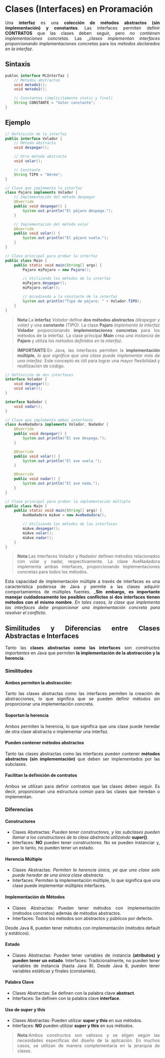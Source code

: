 <div align="justify">

# Clases (Interfaces) en Proramación

Una __interfaz__ es una __colección de métodos abstractos (sin implementación) y constantes__. Las interfaces permiten definir __CONTRATOS__ que las clases deben seguir, pero _no contienen implementaciones concretas_. Las __clases implementan interfaces proporcionando implementaciones concretas_ para los _métodos declarados en la interfaz_.

## Sintaxis

```java
publoc interface MiInterfaz {
    // Métodos abstractos
    void metodo1();
    void metodo2();

    // Constantes (implícitamente static y final)
    String CONSTANTE = "Valor constante";
}
```

## Ejemplo

```java
// Definición de la interfaz
public interface Volador {
    // Método abstracto
    void despegar();

    // Otro método abstracto
    void volar();

    // Constante
    String TIPO = "Aéreo";
}

// Clase que implementa la interfaz
class Pajaro implements Volador {
    // Implementación del método despegar
    @Override
    public void despegar() {
        System.out.println("El pájaro despega.");
    }

    // Implementación del método volar
    @Override
    public void volar() {
        System.out.println("El pájaro vuela.");
    }
}

// Clase principal para probar la interfaz
public class Main {
    public static void main(String[] args) {
        Pajaro miPajaro = new Pajaro();

        // Utilizando los métodos de la interfaz
        miPajaro.despegar();
        miPajaro.volar();

        // Accediendo a la constante de la interfaz
        System.out.println("Tipo de pájaro: " + Volador.TIPO);
    }
}
```

>__Nota__:La __interfaz__ _Volador_ define __dos métodos abstractos__ _(despegar y volar)_ y una __constante__ _(TIPO)_. La clase __Pajaro__ _implementa la interfaz_ __Volador__ proporcionando __implementaciones concretas__ para los métodos de la interfaz. La clase principal __Main__ crea _una instancia_ de __Pajaro__ y utiliza los _métodos definidos en la interfaz_.

>__IMPORTANTE__:En Java, las interfaces permiten la __implementación múltiple__, _lo que significa que una clase puede implementar más de una interfaz_. Este concepto es útil para lograr una mayor flexibilidad y reutilización de código. 

```java
// Definición de dos interfaces
interface Volador {
    void despegar();
    void volar();
}

interface Nadador {
    void nadar();
}

// Clase que implementa ambas interfaces
class AveNadadora implements Volador, Nadador {
    @Override
    public void despegar() {
        System.out.println("El ave despega.");
    }

    @Override
    public void volar() {
        System.out.println("El ave vuela.");
    }

    @Override
    public void nadar() {
        System.out.println("El ave nada.");
    }
}

// Clase principal para probar la implementación múltiple
public class Main {
    public static void main(String[] args) {
        AveNadadora miAve = new AveNadadora();

        // Utilizando los métodos de las interfaces
        miAve.despegar();
        miAve.volar();
        miAve.nadar();
    }
}
```

>__Nota__:Las interfaces Volador y Nadador definen métodos relacionados con volar y nadar, respectivamente. La clase AveNadadora implementa ambas interfaces, proporcionando implementaciones concretas para todos los métodos.

Esta capacidad de implementación múltiple a través de interfaces es una característica poderosa de Java y permite a las clases adquirir comportamientos de múltiples fuentes. ___Sin embargo, es importante manejar cuidadosamente los posibles conflictos si dos interfaces tienen métodos con el mismo nombre__. _En tales casos, la clase que implementa las interfaces debe proporcionar una implementación concreta para resolver el conflicto_.

## Similitudes y Diferencias entre Clases Abstractas e Interfaces 

Tanto las __clases abstractas como las interfaces__ son _constructos importantes_ en Java que permiten __la implementación de la abstracción y la herencia__.

### Similitudes

#### Ambos permiten la abstracción:

Tanto las clases abstractas como las interfaces permiten la creación de abstracciones, lo que significa que se pueden definir métodos sin proporcionar una implementación concreta.

#### Soportan la herencia

Ambos permiten la herencia, lo que significa que una clase puede heredar de otra clase abstracta o implementar una interfaz.

#### Pueden contener métodos abstractos

Tanto las clases abstractas como las interfaces pueden contener __métodos abstractos (sin implementación)__ que deben ser implementados por las subclases.

#### Facilitan la definición de contratos

Ambos se utilizan para definir contratos que las clases deben seguir. Es decir, proporcionan una estructura común para las clases que heredan o implementan.

### Diferencias

#### Constructores

- Clases Abstractas: _Pueden tener constructores, y las subclases pueden llamar a los constructores de la clase abstracta utilizando_ __super()__.
- Interfaces: __NO__ pueden tener constructores. No se pueden instanciar y, por lo tanto, no pueden tener un estado.
  
#### Herencia Múltiple

- Clases Abstractas: _Permiten la herencia única, ya que una clase solo puede heredar de una única clase abstracta_.
- Interfaces: Permiten la implementación múltiple, lo que significa que una clase puede implementar múltiples interfaces.

#### Implementación de Métodos

- Clases Abstractas: Pueden tener métodos con implementación (métodos concretos) además de métodos abstractos.
- Interfaces: Todos los métodos son abstractos y públicos por defecto. 

Desde Java 8, pueden tener métodos con implementación (métodos default y estáticos).

#### Estado

- Clases Abstractas: Pueden tener variables de instancia __(atributos) y pueden tener un estado__.
Interfaces: Tradicionalmente, no pueden tener variables de instancia (hasta Java 8). Desde Java 8, pueden tener variables estáticas y finales (constantes).

#### Palabra Clave

- Clases Abstractas: Se definen con la palabra clave __abstract__.
- Interfaces: Se definen con la palabra clave __interface__.

#### Uso de super y this

- Clases Abstractas: Pueden utilizar __super y this__ en sus métodos.
- Interfaces: __NO__ pueden utilizar __super y this__ en sus métodos.

>__Nota__:Ambos constructos son valiosos y se eligen según las necesidades específicas del diseño de la aplicación. En muchos casos, se utilizan de manera complementaria en la jerarquía de clases.

</div>